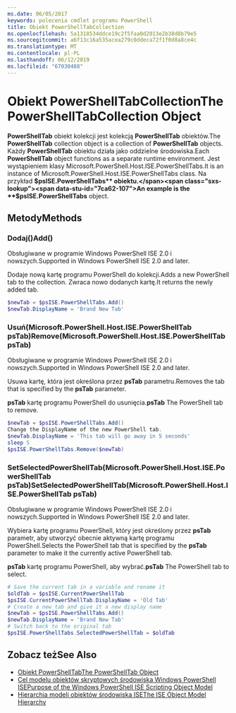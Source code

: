 ```yaml
---
ms.date: 06/05/2017
keywords: polecenia cmdlet programu PowerShell
title: Obiekt PowerShellTabCollection
ms.openlocfilehash: 5a1318534ddce19c2f5faa0d2013e2b38d8b79e5
ms.sourcegitcommit: a6f13c16a535acea279c0ddeca72f1f0d8a8ce4c
ms.translationtype: MT
ms.contentlocale: pl-PL
ms.lasthandoff: 06/12/2019
ms.locfileid: "67030488"
---
```

# <a name="the-powershelltabcollection-object"></a><span data-ttu-id="7ca62-103">Obiekt PowerShellTabCollection</span><span class="sxs-lookup"><span data-stu-id="7ca62-103">The PowerShellTabCollection Object</span></span>

<span data-ttu-id="7ca62-104">**PowerShellTab** obiekt kolekcji jest kolekcją **PowerShellTab** obiektów.</span><span class="sxs-lookup"><span data-stu-id="7ca62-104">The **PowerShellTab** collection object is a collection of **PowerShellTab** objects.</span></span> <span data-ttu-id="7ca62-105">Każdy **PowerShellTab** obiektu działa jako oddzielne środowiska.</span><span class="sxs-lookup"><span data-stu-id="7ca62-105">Each **PowerShellTab** object functions as a separate runtime environment.</span></span> <span data-ttu-id="7ca62-106">Jest wystąpieniem klasy Microsoft.PowerShell.Host.ISE.PowerShellTabs.</span><span class="sxs-lookup"><span data-stu-id="7ca62-106">It is an instance of Microsoft.PowerShell.Host.ISE.PowerShellTabs class.</span></span> <span data-ttu-id="7ca62-107">Na przykład **$psISE.PowerShellTabs** obiektu.</span><span class="sxs-lookup"><span data-stu-id="7ca62-107">An example is the **$psISE.PowerShellTabs** object.</span></span>

## <a name="methods"></a><span data-ttu-id="7ca62-108">Metody</span><span class="sxs-lookup"><span data-stu-id="7ca62-108">Methods</span></span>

### <a name="add"></a><span data-ttu-id="7ca62-109">Dodaj\(\)</span><span class="sxs-lookup"><span data-stu-id="7ca62-109">Add\(\)</span></span>

<span data-ttu-id="7ca62-110">Obsługiwane w programie Windows PowerShell ISE 2.0 i nowszych.</span><span class="sxs-lookup"><span data-stu-id="7ca62-110">Supported in Windows PowerShell ISE 2.0 and later.</span></span>

<span data-ttu-id="7ca62-111">Dodaje nową kartę programu PowerShell do kolekcji.</span><span class="sxs-lookup"><span data-stu-id="7ca62-111">Adds a new PowerShell tab to the collection.</span></span> <span data-ttu-id="7ca62-112">Zwraca nowo dodanych kartę.</span><span class="sxs-lookup"><span data-stu-id="7ca62-112">It returns the newly added tab.</span></span>

```powershell
$newTab = $psISE.PowerShellTabs.Add()
$newTab.DisplayName = 'Brand New Tab'
```

### <a name="removemicrosoftpowershellhostisepowershelltab-pstab"></a><span data-ttu-id="7ca62-113">Usuń\(Microsoft.PowerShell.Host.ISE.PowerShellTab psTab\)</span><span class="sxs-lookup"><span data-stu-id="7ca62-113">Remove\(Microsoft.PowerShell.Host.ISE.PowerShellTab psTab\)</span></span>

<span data-ttu-id="7ca62-114">Obsługiwane w programie Windows PowerShell ISE 2.0 i nowszych.</span><span class="sxs-lookup"><span data-stu-id="7ca62-114">Supported in Windows PowerShell ISE 2.0 and later.</span></span>

<span data-ttu-id="7ca62-115">Usuwa kartę, która jest określona przez **psTab** parametru.</span><span class="sxs-lookup"><span data-stu-id="7ca62-115">Removes the tab that is specified by the **psTab** parameter.</span></span>

<span data-ttu-id="7ca62-116">**psTab** kartę programu PowerShell do usunięcia.</span><span class="sxs-lookup"><span data-stu-id="7ca62-116">**psTab** The PowerShell tab to remove.</span></span>

```powershell
$newTab = $psISE.PowerShellTabs.Add()
Change the DisplayName of the new PowerShell tab.
$newTab.DisplayName = 'This tab will go away in 5 seconds'
sleep 5
$psISE.PowerShellTabs.Remove($newTab)
```

### <a name="setselectedpowershelltabmicrosoftpowershellhostisepowershelltab-pstab"></a><span data-ttu-id="7ca62-117">SetSelectedPowerShellTab\(Microsoft.PowerShell.Host.ISE.PowerShellTab psTab\)</span><span class="sxs-lookup"><span data-stu-id="7ca62-117">SetSelectedPowerShellTab\(Microsoft.PowerShell.Host.ISE.PowerShellTab psTab\)</span></span>

<span data-ttu-id="7ca62-118">Obsługiwane w programie Windows PowerShell ISE 2.0 i nowszych.</span><span class="sxs-lookup"><span data-stu-id="7ca62-118">Supported in Windows PowerShell ISE 2.0 and later.</span></span>

<span data-ttu-id="7ca62-119">Wybiera kartę programu PowerShell, który jest określony przez **psTab** parametr, aby utworzyć obecnie aktywną kartę programu PowerShell.</span><span class="sxs-lookup"><span data-stu-id="7ca62-119">Selects the PowerShell tab that is specified by the **psTab** parameter to make it the currently active PowerShell tab.</span></span>

<span data-ttu-id="7ca62-120">**psTab** kartę programu PowerShell, aby wybrać.</span><span class="sxs-lookup"><span data-stu-id="7ca62-120">**psTab** The PowerShell tab to select.</span></span>

```powershell
# Save the current tab in a variable and rename it
$oldTab = $psISE.CurrentPowerShellTab
$psISE.CurrentPowerShellTab.DisplayName = 'Old Tab'
# Create a new tab and give it a new display name
$newTab = $psISE.PowerShellTabs.Add()
$newTab.DisplayName = 'Brand New Tab'
# Switch back to the original tab
$psISE.PowerShellTabs.SelectedPowerShellTab = $oldTab
```

## <a name="see-also"></a><span data-ttu-id="7ca62-121">Zobacz też</span><span class="sxs-lookup"><span data-stu-id="7ca62-121">See Also</span></span>

- [<span data-ttu-id="7ca62-122">Obiekt PowerShellTab</span><span class="sxs-lookup"><span data-stu-id="7ca62-122">The PowerShellTab Object</span></span>](The-PowerShellTab-Object.md)
- [<span data-ttu-id="7ca62-123">Cel modelu obiektów skryptowych środowiska Windows PowerShell ISE</span><span class="sxs-lookup"><span data-stu-id="7ca62-123">Purpose of the Windows PowerShell ISE Scripting Object Model</span></span>](Purpose-of-the-Windows-PowerShell-ISE-Scripting-Object-Model.md)
- [<span data-ttu-id="7ca62-124">Hierarchia modeli obiektów środowiska ISE</span><span class="sxs-lookup"><span data-stu-id="7ca62-124">The ISE Object Model Hierarchy</span></span>](The-ISE-Object-Model-Hierarchy.md)
